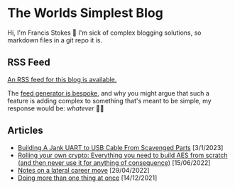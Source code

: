 # The Worlds Simplest Blog

Hi, I'm Francis Stokes 👋 I'm sick of complex blogging solutions, so markdown files in a git repo it is.

## RSS Feed

[An RSS feed for this blog is available.](https://raw.githubusercontent.com/francisrstokes/githublog/main/feed.xml)

The [feed generator is bespoke](./feed-builder/index.ts), and why you might argue that such a feature is adding complex to something that's meant to be simple, my response would be: *whatever* 🤷‍♂️

## Articles

- [Building A Jank UART to USB Cable From Scavenged Parts](./2023/3/1/building-a-jank-uart-cable-from-scavenged-parts.md) [3/1/2023]
- [Rolling your own crypto: Everything you need to build AES from scratch (and then never use it for anything of consequence)](./2022/6/15/rolling-your-own-crypto-aes.md) [15/06/2022]
- [Notes on a lateral career move](./2022/4/29/notes-on-a-lateral-career-move.md) [29/04/2022]
- [Doing more than one thing at once](./2021/12/14/doing-more-than-one-thing.md) [14/12/2021]
